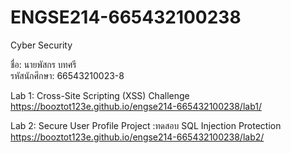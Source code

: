 # ENGSE214-665432100238
 Cyber Security

ชื่อ: นายพัสกร บทศรี  
รหัสนักศึกษา: 66543210023-8  

Lab 1: Cross-Site Scripting (XSS) Challenge
https://booztot123e.github.io/engse214-665432100238/lab1/

Lab 2: Secure User Profile Project :ทดสอบ SQL Injection Protection
https://booztot123e.github.io/engse214-665432100238/lab2/
